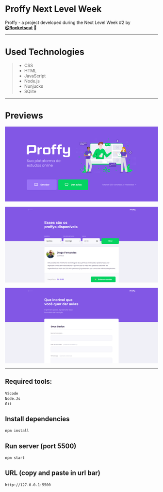 # Proffy Next Level Week

Proffy - a project developed during the Next Level Week #2 by <strong><a href="https://github.com/Rocketseat">@Rocketseat</a></strong> 🚀

<hr>

# Used Technologies

> - CSS
> - HTML
> - JavaScript
> - Node.js
> - Nunjucks
> - SQlite

<hr>

# Previews
![](src/assets/index.png)

![](src/assets/study.png)

![](src/assets/give-classes.png)

<hr>

## Required tools:

``` bash
VScode
Node.Js
Git
```

## Install dependencies

```bash
npm install
```

## Run server (port 5500)

```bash
npm start
```

## URL (copy and paste in url bar)
```bash
http://127.0.0.1:5500
```

